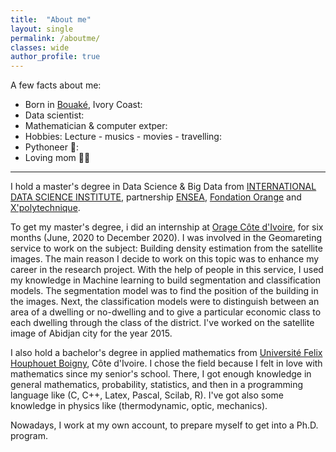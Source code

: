 ```yaml
---
title:  "About me"
layout: single
permalink: /aboutme/
classes: wide
author_profile: true
---
```


A few facts about me:
- Born in [Bouaké](https://www.google.fr/maps/place/Bouaké/@7.7003657,-5.0956652,12z/data=!3m1!4b1!4m5!3m4!1s0xfc7ff1047a1337b:0x6df480111e410feb!8m2!3d7.690466!4d-5.0390536), Ivory Coast:
- Data scientist:
- Mathematician & computer extper:
- Hobbies: Lecture - musics - movies - travelling:
- Pythoneer 🐍:
- Loving mom :family_man_boy:

---

I hold a master's degree in Data Science & Big Data from  [INTERNATIONAL DATA SCIENCE INSTITUTE](https://datascience.inphb.ci/vues/datascience), partnership [ENSEA](https://ensea.ed.ci), [Fondation Orange](https://www.fondationorange.com/+-Cote-d-Ivoire-36-+) and [X'polytechnique](https://www.polytechnique.edu).

To get my master's degree, i did an internship at [Orage Côte d'Ivoire](https://www.orange.ci), for six months (June, 2020 to December 2020). I was involved in the Geomareting service to work on the subject: Building density estimation from the satellite images. The main reason I decide to work on this topic was to enhance my career in the research project. With the help of people in this service, I used my knowledge in Machine learning to build segmentation and classification models. The segmentation model was to find the position of the building in the images. Next, the classification models were to distinguish between an area of a dwelling or no-dwelling and to give a particular economic class to each dwelling through the class of the district. I've worked on the satellite image of Abidjan city for the year 2015.

I also hold a bachelor's degree in applied mathematics from [Université Felix Houphouet Boigny](https://www.univ-fhb.edu.ci), Côte d'Ivoire. I chose the field because I felt in love with mathematics since my senior's school. There, I got enough knowledge in general mathematics, probability, statistics, and then in a programming language like (C, C++, Latex, Pascal, Scilab, R). I've got also some knowledge in physics like (thermodynamic, optic, mechanics).

Nowadays, I work at my own account, to prepare myself to get into a Ph.D. program. 
